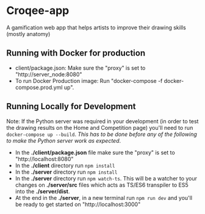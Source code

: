 # Croqee-app
A gamification web app that helps artists to improve their drawing skills (mostly anatomy)


## Running with Docker for production
- client/package.json: Make sure the "proxy" is set to "http://server_node:8080"
- To run Docker Production image: Run "docker-compose -f docker-compose.prod.yml up".
 
## Running Locally for Development

Note: If the Python server was required in your development (in order to test the drawing results on the Home and Competition page) you'll need to run `docker-compose up --build`. *This has to be done before any of the following to make the Python server work as expected*.

- In the **./client/package.json** file make sure the "proxy" is set to "http://localhost:8080"
- In the **./client** directory run `npm install`
- In the **./server** directory run `npm install`
- In the **./server** directory run `npm watch-ts`. This will be a watcher to your changes on **./server/src** files which acts as TS/ES6 transpiler to ES5 into the **./server/dist**.
- At the end in the **./server**, in a new terminal run `npm run dev` and you'll be ready to get started on "http://localhost:3000" 
